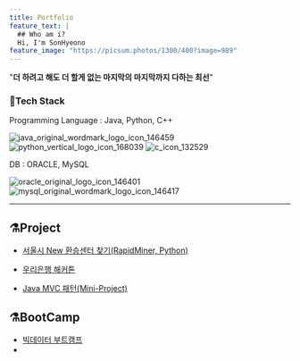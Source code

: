 ```yaml
---
title: Portfolio
feature_text: |
  ## Who am i?
  Hi, I'm SonHyeono
feature_image: "https://picsum.photos/1300/400?image=989"
---
```


"**더 하려고 해도 더 할게 없는 마지막의 마지막까지 다하는 최선**"

### 🚀Tech Stack

Programming Language : Java, Python, C++

![java_original_wordmark_logo_icon_146459](https://user-images.githubusercontent.com/26592315/151185266-24387fdc-07c0-4a08-89e1-f9d28b4be426.png)
![python_vertical_logo_icon_168039](https://user-images.githubusercontent.com/26592315/151185260-b3349640-568a-40c6-a3f0-ebfecc941575.png)
![c_icon_132529](https://user-images.githubusercontent.com/26592315/151185261-2fb82558-9958-4c16-b087-0e4cc8f6a827.png)

DB : ORACLE, MySQL

![oracle_original_logo_icon_146401](https://user-images.githubusercontent.com/26592315/151185256-1b858139-efae-4077-b403-567d3dc12cd6.png)
![mysql_original_wordmark_logo_icon_146417](https://user-images.githubusercontent.com/26592315/151185200-d0301d22-54a9-439c-97ef-a020a3235b5e.png)

---

## ⚗️Project

- [서울시 New 환승센터 찾기(RapidMiner, Python)](https://github.com/SonHyeono/Analyze-public-transportation-data)

- [우리은행 해커톤](https://github.com/SonHyeono/Woori-hackathon)

- [Java MVC 패턴(Mini-Project)](https://github.com/SonHyeono/Mini-Project-MVC)

<!-- 개인 프로젝트
: 자동투자, 크롤링(데이터 수집)

빅데이터 정보 수집 & issue

금융 정보 수집 & issue -->

## ⚗️BootCamp

- [빅데이터 부트캠프](https://sonhyeono.github.io/bootcamp/2022/01/15/PlayData(1)/)
- 
<!--

## Installation

### Quick setup

To give you a running start I've put together some starter kits that you can download, fork or even deploy immediately:

- ⚗️🍨 Vanilla Jekyll starter kit  
  [![dfdf](https://www.netlify.com/img/deploy/button.svg)](https://app.netlify.com/start/deploy?repository=https://github.com/daviddarnes/alembic-kit){:style="background: none"}
- ⚗️🌲 Forestry starter kit 🌲🌲
  [![Deploy to Forestry](https://assets.forestry.io/import-to-forestry.svg)](https://app.forestry.io/quick-start?repo=daviddarnes/alembic-forestry-kit&engine=jekyll){:style="background: none"}  
  [![Deploy to Netlify](https://www.netlify.com/img/deploy/button.svg)](https://app.netlify.com/start/deploy?repository=https://github.com/daviddarnes/alembic-forestry-kit){:style="background: none"}
- ⚗️💠 Netlify CMS starter kit  
  [![Deploy to Netlify](https://www.netlify.com/img/deploy/button.svg)](https://app.netlify.com/start/deploy?repository=https://github.com/daviddarnes/alembic-netlifycms-kit&stack=cms){:style="background: none"}

- ⚗️:octocat: GitHub Pages with remote theme kit  
  {% include button.html text="Download kit" link="https://github.com/daviddarnes/alembic-kit/archive/remote-theme.zip" color="#24292e" %}
- ⚗️🚀 Stackbit starter kit  
  [![Create with Stackbit](https://assets.stackbit.com/badge/create-with-stackbit.svg)](https://app.stackbit.com/create?theme=https://github.com/daviddarnes/alembic-stackbit-kit){:style="background: none"}

### As a Jekyll theme

1. Add `gem "alembic-jekyll-theme"` to your `Gemfile` to add the theme as a dependancy
2. Run the command `bundle install` in the root of project to install the theme and its dependancies
3. Add `theme: alembic-jekyll-theme` to your `_config.yml` file to set the site theme
4. Run `bundle exec jekyll serve` to build and serve your site
5. Done! Use the [configuration](#configuration) documentation and the example [`_config.yml`](https://github.com/daviddarnes/alembic/blob/master/_config.yml) file to set things like the navigation, contact form and social sharing buttons

### As a GitHub Pages remote theme

1. Add `gem "jekyll-remote-theme"` to your `Gemfile` to add the theme as a dependancy
2. Run the command `bundle install` in the root of project to install the jekyll remote theme gem as a dependancy
3. Add `jekyll-remote-theme` to the list of `plugins` in your `_config.yml` file
4. Add `remote_theme: daviddarnes/alembic@main` to your `_config.yml` file to set the site theme
5. Run `bundle exec jekyll serve` to build and serve your site
6. Done! Use the [configuration](#configuration) documentation and the example [`_config.yml`](https://github.com/daviddarnes/alembic/blob/master/_config.yml) file to set things like the navigation, contact form and social sharing buttons

### As a Boilerplate / Fork

_(deprecated, not recommended)_

1. [Fork the repo](https://github.com/daviddarnes/alembic#fork-destination-box)
2. Replace the `Gemfile` with one stating all the gems used in your project
3. Delete the following unnecessary files/folders: `.github`, `LICENSE`, `screenshot.png`, `CNAME` and `alembic-jekyll-theme.gemspec`
4. Run the command `bundle install` in the root of project to install the jekyll remote theme gem as a dependancy
5. Run `bundle exec jekyll serve` to build and serve your site
6. Done! Use the [configuration](#configuration) documentation and the example [`_config.yml`](https://github.com/daviddarnes/alembic/blob/master/_config.yml) file to set things like the navigation, contact form and social sharing buttons

## Customising

When using Alembic as a theme means you can take advantage of the file overriding method. This allows you to overwrite any file in this theme with your own custom file, by matching the file name and path. The most common example of this would be if you want to add your own styles or change the core style settings.

To add your own styles copy the [`styles.scss`](https://github.com/daviddarnes/alembic/blob/master/assets/styles.scss) into your own project with the same file path (`assets/styles.scss`). From there you can add your own styles, you can even optionally ignore the theme styles by removing the `@import "alembic";` line.

If you're looking to set your own colours and fonts you can overwrite them by matching the variable names from the [`_settings.scss`](https://github.com/daviddarnes/alembic/blob/master/_sass/_settings.scss) file in your own `styles.scss`, make sure to state them before the `@import "alembic";` line so they take effect. The settings are a mixture of custom variables and settings from [Sassline](https://medium.com/@jakegiltsoff/sassline-v2-0-e424b2881e7e) - follow the link to find out how to configure the typographic settings. -->
